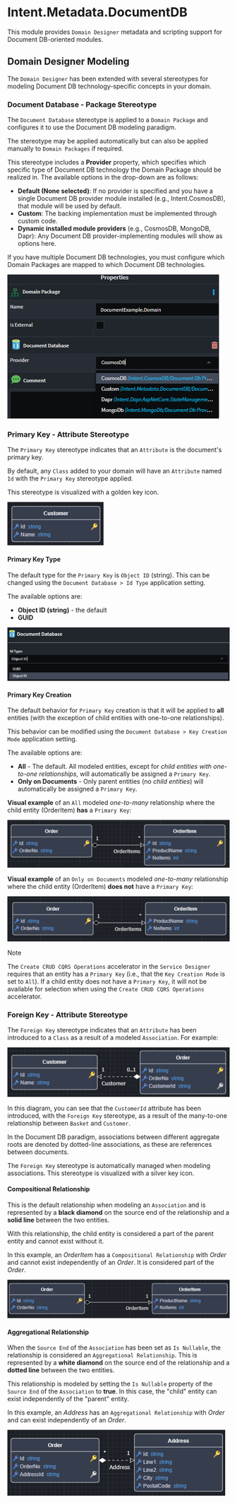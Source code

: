 ﻿# Intent.Metadata.DocumentDB

This module provides `Domain Designer` metadata and scripting support for Document DB-oriented modules.

## Domain Designer Modeling

The `Domain Designer` has been extended with several stereotypes for modeling Document DB technology-specific concepts in your domain.

### Document Database - Package Stereotype

The `Document Database` stereotype is applied to a `Domain Package` and configures it to use the Document DB modeling paradigm.

The stereotype may be applied automatically but can also be applied manually to `Domain Packages` if required.

This stereotype includes a **Provider** property, which specifies which specific type of Document DB technology the Domain Package should be realized in. The available options in the drop-down are as follows:

- **Default (None selected)**: If no provider is specified and you have a single Document DB provider module installed (e.g., Intent.CosmosDB), that module will be used by default.
- **Custom**: The backing implementation must be implemented through custom code.
- **Dynamic installed module providers** (e.g., CosmosDB, MongoDB, Dapr): Any Document DB provider-implementing modules will show as options here.

If you have multiple Document DB technologies, you must configure which Domain Packages are mapped to which Document DB technologies.

![Document Database](images/document-database-stereotype.png)

### Primary Key - Attribute Stereotype

The `Primary Key` stereotype indicates that an `Attribute` is the document's primary key.

By default, any `Class` added to your domain will have an `Attribute` named `Id` with the `Primary Key` stereotype applied.

This stereotype is visualized with a golden key icon.

![Primary Key Visual](images/primary-key-stereotype.png)

#### Primary Key Type

The default type for the `Primary Key` is `Object ID` (string). This can be changed using the `Document Database > Id Type` application setting.

The available options are:

- **Object ID (string)** - the default
- **GUID**

![Primary Key Type](images/primary-key-types.png)

#### Primary Key Creation

The default behavior for `Primary Key` creation is that it will be applied to **all** entities (with the exception of child entities with one-to-one relationships).

This behavior can be modified using the `Document Database > Key Creation Mode` application setting.

The available options are:

- **All** - The default. All modeled entities, except for *child entities with one-to-one relationships*, will automatically be assigned a `Primary Key`.
- **Only on Documents** - Only parent entities (no *child entities*) will automatically be assigned a `Primary Key`.

**Visual example** of an `All` modeled *one-to-many* relationship where the child entity (OrderItem) **has** a `Primary Key`:

![Child Primary Key](images/all-primary-key.png)

**Visual example** of an `Only on Documents` modeled *one-to-many* relationship where the child entity (OrderItem) **does not** have a `Primary Key`:

![Child Primary Key](images/only-documents-primary-key.png)

> [!NOTE]
> The `Create CRUD CQRS Operations` accelerator in the `Service Designer` requires that an entity has a `Primary Key` (i.e., that the `Key Creation Mode` is set to `All`). If a child entity does not have a `Primary Key`, it will not be available for selection when using the `Create CRUD CQRS Operations` accelerator.

### Foreign Key - Attribute Stereotype

The `Foreign Key` stereotype indicates that an `Attribute` has been introduced to a `Class` as a result of a modeled `Association`. For example:

![Foreign Key Visual](images/foreign-key-stereotype.png)

In this diagram, you can see that the `CustomerId` attribute has been introduced, with the `Foreign Key` stereotype, as a result of the many-to-one relationship between `Basket` and `Customer`.

In the Document DB paradigm, associations between different aggregate roots are denoted by dotted-line associations, as these are references between documents.

The `Foreign Key` stereotype is automatically managed when modeling associations. This stereotype is visualized with a silver key icon.

#### Compositional Relationship

This is the default relationship when modeling an `Association` and is represented by a **black diamond** on the source end of the relationship and a **solid line** between the two entities.

With this relationship, the child entity is considered a part of the parent entity and cannot exist without it.

In this example, an *OrderItem* has a `Compositional Relationship` with *Order* and cannot exist independently of an *Order*. It is considered part of the *Order*.

![Compositional Relationship](images/compositional-relationship.png)

#### Aggregational Relationship

When the `Source End` of the `Association` has been set as `Is Nullable`, the relationship is considered an `Aggregational Relationship`. This is represented by a **white diamond** on the source end of the relationship and a **dotted line** between the two entities.

This relationship is modeled by setting the `Is Nullable` property of the `Source End` of the `Association` to **true**. In this case, the "child" entity can exist independently of the "parent" entity.

In this example, an *Address* has an `Aggregational Relationship` with *Order* and can exist independently of an *Order*.

![Aggregational Relationship](images/aggregational-relationship.png)
